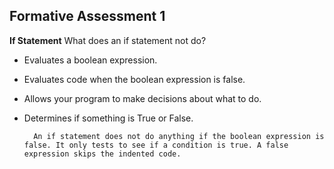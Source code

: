 ## **Formative Assessment 1**

**If Statement**
What does an if statement not do?

- Evaluates a boolean expression.
- Evaluates code when the boolean expression is false.
- Allows your program to make decisions about what to do.
- Determines if something is True or False.


        An if statement does not do anything if the boolean expression is false. It only tests to see if a condition is true. A false expression skips the indented code.